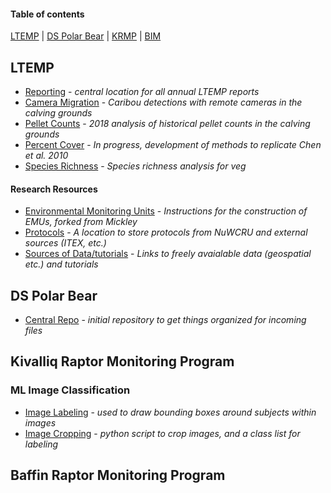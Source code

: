 #### Table of contents
[LTEMP](#ltemp) |
[DS Polar Bear](#ds-polar-bear) |
[KRMP](#kivalliq-raptor-monitoring-program) |
[BIM](#baffin-raptor-monitoring-program) 

## LTEMP
* [Reporting](https://github.com/nuwcru/ltemp_reporting) - *central location for all annual LTEMP reports*
* [Camera Migration](https://github.com/nuwcru/ltemp_camera-mig) - *Caribou detections with remote cameras in the calving grounds*
* [Pellet Counts](https://github.com/nuwcru/ltemp_pellet) - *2018 analysis of historical pellet counts in the calving grounds*
* [Percent Cover](https://github.com/nuwcru/ltemp_perc-cover) - *In progress, development of methods to replicate Chen et al. 2010*
* [Species Richness](https://github.com/nuwcru/ltemp_speciesrich) - *Species richness analysis for veg*
#### Research Resources
* [Environmental Monitoring Units](https://github.com/nuwcru/EMU) - *Instructions for the construction of EMUs, forked from Mickley*
* [Protocols](https://github.com/nuwcru/ltemp_protocol) - *A location to store protocols from NuWCRU and external sources (ITEX, etc.)*
* [Sources of Data/tutorials](https://github.com/nuwcru/ltemp_data-sources) - *Links to freely avaialable data (geospatial etc.) and tutorials*

## DS Polar Bear 
* [Central Repo](https://github.com/nuwcru/ipm_DSpolarbear) - *initial repository to get things organized for incoming files*


## Kivalliq Raptor Monitoring Program 
### ML Image Classification
* [Image Labeling](https://github.com/nuwcru/krmp_OpenLabeling) - *used to draw bounding boxes around subjects within images*
* [Image Cropping](https://github.com/nuwcru/krmp_image-crop) - *python script to crop images, and a class list for labeling*

## Baffin Raptor Monitoring Program
